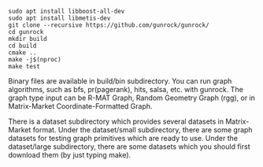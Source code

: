 ```
sudo apt install libboost-all-dev
sudo apt install libmetis-dev
git clone --recursive https://github.com/gunrock/gunrock/
cd gunrock
mkdir build
cd build
cmake ..
make -j$(nproc)
make test
```

Binary files are available in build/bin subdirectory. You can run graph algorithms, such as bfs, pr(pagerank), hits,
salsa, etc. with gunrock. The graph type input can be R-MAT Graph, Random Geometry Graph
(rgg), or in Matrix-Market Coordinate-Formatted Graph.

There is a dataset subdirectory which provides several datasets in Matrix-Market format. Under the
dataset/small subdirectory, there are some graph datasets for testing graph primitives which are
ready to use. Under the dataset/large subdirectory, there are some datasets which you should first
download them (by just typing make).
